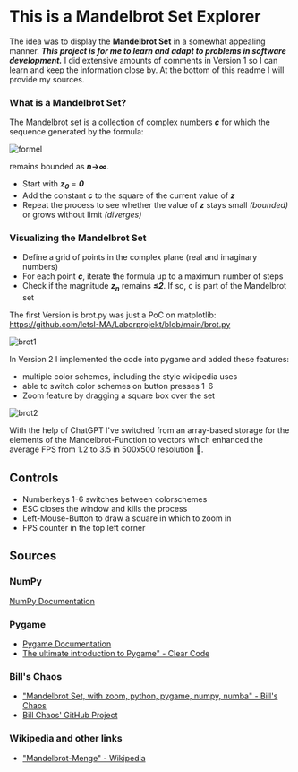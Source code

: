 # This is a Mandelbrot Set Explorer

The idea was to display the __Mandelbrot Set__ in a somewhat appealing manner.
***This project is for me to learn and adapt to problems in software development.***
I did extensive amounts of comments in Version 1 so I can learn and keep the information close by.
At the bottom of this readme I will provide my sources.

### What is a Mandelbrot Set?

The Mandelbrot set is a collection of complex numbers ***c*** for which the sequence generated by the formula:

![formel](https://github.com/user-attachments/assets/c48461e7-eed7-414c-975a-e434a08384fe) 

remains bounded as ***n→∞***.

- Start with ***z<sub>0</sub>*** = ***0***
- Add the constant ***c*** to the square of the current value of ***z***
- Repeat the process to see whether the value of ***z*** stays small _(bounded)_ or grows without limit _(diverges)_

### Visualizing the Mandelbrot Set

- Define a grid of points in the complex plane (real and imaginary numbers)
- For each point ***c***, iterate the formula up to a maximum number of steps
- Check if the magnitude ***z<sub>n</sub>*** remains ***≤2***. If so, c is part of the Mandelbrot set

The first Version is brot.py was just a PoC on matplotlib:
https://github.com/letsI-MA/Laborprojekt/blob/main/brot.py

![brot1](https://github.com/user-attachments/assets/dcd5d943-daa5-4f83-973e-ec6f35a34e25)

In Version 2 I implemented the code into pygame and added these features:

- multiple color schemes, including the style wikipedia uses
- able to switch color schemes on button presses 1-6
- Zoom feature by dragging a square box over the set

![brot2](https://github.com/user-attachments/assets/cfeecf94-5f0f-4583-baf4-3736d35f6e44)


With the help of ChatGPT I've switched from an array-based storage for the elements of the Mandelbrot-Function to vectors which enhanced
the average FPS from 1.2 to 3.5 in 500x500 resolution 🙌.

## Controls

- Numberkeys 1-6 switches between colorschemes
- ESC closes the window and kills the process
- Left-Mouse-Button to draw a square in which to zoom in
- FPS counter in the top left corner

## Sources

### NumPy
[NumPy Documentation](https://numpy.org/doc/2.0/)

### Pygame

- [Pygame Documentation](https://www.pygame.org/docs/)
- [The ultimate introduction to Pygame" - Clear Code](https://www.youtube.com/watch?v=AY9MnQ4x3zk)
  
### Bill's Chaos

- ["Mandelbrot Set, with zoom, python, pygame, numpy, numba" - Bill's Chaos](https://www.youtube.com/watch?v=lrfVTlCx7GY)
- [Bill Chaos' GitHub Project](https://github.com/wburris/Sandbox/blob/master/python/Mandlebrot.py)

### Wikipedia and other links
- ["Mandelbrot-Menge" - Wikipedia](https://de.wikipedia.org/wiki/Mandelbrot-Menge)
